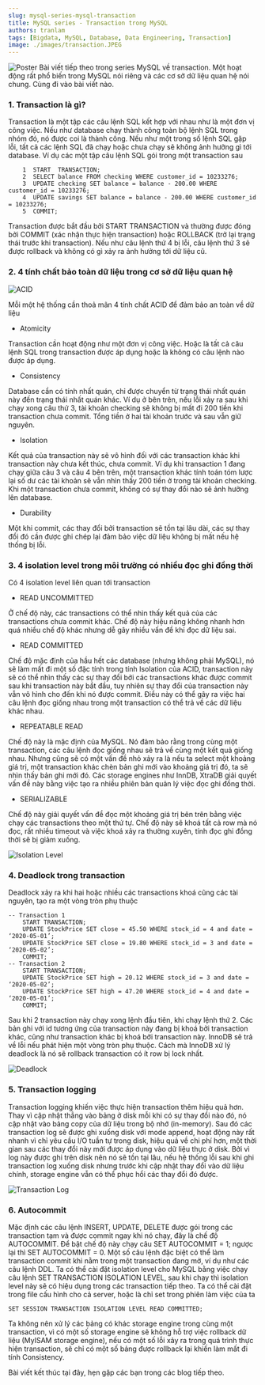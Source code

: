 ```yaml
---
slug: mysql-series-mysql-transaction
title: MySQL series - Transaction trong MySQL
authors: tranlam
tags: [Bigdata, MySQL, Database, Data Engineering, Transaction]
image: ./images/transaction.JPEG
---
```


![Poster](./images/transaction.JPEG)
Bài viết tiếp theo trong series MySQL về transaction. Một hoạt động rất phổ biến trong MySQL nói riêng và các cơ sở dữ liệu quan hệ nói chung. Cùng đi vào bài viết nào.

<!--truncate-->

### 1. Transaction là gì?
Transaction là một tập các câu lệnh SQL kết hợp với nhau như là một đơn vị công việc. Nếu như database chạy thành công toàn bộ lệnh SQL trong nhóm đó, nó được coi là thành công. Nếu như một trong số lệnh SQL gặp lỗi, tất cả các lệnh SQL đã chạy hoặc chưa chạy sẽ không ảnh hưởng gì tới database. Ví dụ các một tập câu lệnh SQL gói trong một transaction sau

```mysql
    1  START  TRANSACTION;
    2  SELECT balance FROM checking WHERE customer_id = 10233276;
    3  UPDATE checking SET balance = balance - 200.00 WHERE customer_id = 10233276;
    4  UPDATE savings SET balance = balance - 200.00 WHERE customer_id = 10233276;
    5  COMMIT;
```

Transaction được bắt đầu bởi START TRANSACTION và thường được đóng bởi COMMIT (xác nhận thực hiện transaction) hoặc ROLLBACK (trở lại trạng thái trước khi transaction). Nếu như câu lệnh thứ 4 bị lỗi, câu lệnh thứ 3 sẽ được rollback và không có gì xảy ra ảnh hưởng tới dữ liệu cũ.

### 2. 4 tính chất bảo toàn dữ liệu trong cơ sở dữ liệu quan hệ

![ACID](./images/acid.PNG)

Mỗi một hệ thống cần thoả mãn 4 tính chất ACID để đảm bảo an toàn về dữ liệu
- Atomicity

Transaction cần hoạt động như một đơn vị công việc. Hoặc là tất cả câu lệnh SQL trong transaction được áp dụng hoặc là không có câu lệnh nào được áp dụng.
- Consistency

Database cần có tính nhất quán, chỉ được chuyển từ trạng thái nhất quán này đến trạng thái nhất quán khác. Ví dụ ở bên trên, nếu lỗi xảy ra sau khi chạy xong câu thứ 3, tài khoản checking sẽ không bị mất đi 200 tiền khi transaction chưa commit. Tổng tiền ở hai tài khoản trước và sau vẫn giữ nguyên.
- Isolation

Kết quả của transaction này sẽ vô hình đối với các transaction khác khi transaction này chưa kết thúc, chưa commit. Ví dụ khi transaction 1 đang chạy giữa câu 3 và câu 4 bên trên, một transaction khác tính toán tóm lược lại số dư các tài khoản sẽ vẫn nhìn thấy 200 tiền ở trong tài khoản checking. Khi một transaction chưa commit, không có sự thay đổi nào sẽ ảnh hưởng lên database.
- Durability

Một khi commit, các thay đổi bởi transaction sẽ tồn tại lâu dài, các sự thay đổi đó cần được ghi chép lại đảm bảo việc dữ liệu không bị mất nếu hệ thống bị lỗi.

### 3. 4 isolation level trong môi trường có nhiều đọc ghi đồng thời
Có 4 isolation level liên quan tới transaction
- READ UNCOMMITTED

Ở chế độ này, các transactions có thể nhìn thấy kết quả của các transactions chưa commit khác. Chế độ này hiệu năng không nhanh hơn quá nhiều chế độ khác nhưng dễ gây nhiều vấn đề khi đọc dữ liệu sai.
- READ COMMITTED

Chế độ mặc định của hầu hết các database (nhưng không phải MySQL), nó sẽ làm mất đi một số đặc tính trong tính Isolation của ACID, transaction này sẽ có thể nhìn thấy các sự thay đổi bởi các transactions khác được commit sau khi transaction này bắt đầu, tuy nhiên sự thay đổi của transaction này vẫn vô hình cho đến khi nó được commit. Điều này có thể gây ra việc hai câu lệnh đọc giống nhau trong một transaction có thể trả về các dữ liệu khác nhau.
- REPEATABLE READ 

Chế độ này là mặc định của MySQL. Nó đảm bảo rằng trong cùng một transaction, các câu lệnh đọc giống nhau sẽ trả về cùng một kết quả giống nhau. Nhưng cũng sẽ có một vấn đề nhỏ xảy ra là nếu ta select một khoảng giá trị, một transaction khác chèn bản ghi mới vào khoảng giá trị đó, ta sẽ nhìn thấy bản ghi mới đó. Các storage engines như InnDB, XtraDB giải quyết vấn đề này bằng việc tạo ra nhiều phiên bản quản lý việc đọc ghi đồng thời.
- SERIALIZABLE

Chế độ này giải quyết vấn đề đọc một khoảng giá trị bên trên bằng việc chạy các transactions theo một thứ tự. Chế độ này sẽ khoá tất cả row mà nó đọc, rất nhiều timeout và việc khoá xảy ra thường xuyên, tính đọc ghi đồng thời sẽ bị giảm xuống.

![Isolation Level](./images/isolation_levels.PNG)

### 4. Deadlock trong transaction
Deadlock xảy ra khi hai hoặc nhiều các transactions khoá cũng các tài nguyên, tạo ra một vòng tròn phụ thuộc
```mysql
-- Transaction 1 
    START TRANSACTION;
    UPDATE StockPrice SET close = 45.50 WHERE stock_id = 4 and date = ‘2020-05-01’;
    UPDATE StockPrice SET close = 19.80 WHERE stock_id = 3 and date = ‘2020-05-02’;
    COMMIT;
-- Transaction 2 
    START TRANSACTION;
    UPDATE StockPrice SET high = 20.12 WHERE stock_id = 3 and date = ‘2020-05-02’;
    UPDATE StockPrice SET high = 47.20 WHERE stock_id = 4 and date = ‘2020-05-01’;
    COMMIT;
```
Sau khi 2 transaction này chạy xong lệnh đầu tiên, khi chạy lệnh thứ 2. Các bản ghi với id tương ứng của transaction này đang bị khoá bởi transaction khác, cũng như transaction khác bị khoá bởi transaction này. InnoDB sẽ trả về lỗi nếu phát hiện một vòng tròn phụ thuộc. Cách mà InnoDB xử lý deadlock là nó sẽ rollback transaction có ít row bị lock nhất.

![Deadlock](./images/deadlock.JPEG)

### 5. Transaction logging
Transaction logging khiến việc thực hiện transaction thêm hiệu quả hơn. Thay vì cập nhật thẳng vào bảng ở disk mỗi khi có sự thay đổi nào đó, nó cập nhật vào bảng copy của dữ liệu trong bộ nhớ (in-memory). Sau đó các transaction log sẽ được ghi xuống disk với mode append, hoạt động này rất nhanh vì chỉ yêu cầu I/O tuần tự trong disk, hiệu quả về chi phí hơn, một thời gian sau các thay đổi này mới được áp dụng vào dữ liệu thực ở disk. Bởi vì log này được ghi trên disk nên nó sẽ tồn tại lâu, nếu hệ thống lỗi sau khi ghi transaction log xuống disk nhưng trước khi cập nhật thay đổi vào dữ liệu chính, storage engine vẫn có thể phục hồi các thay đổi đó được.

![Transaction Log](./images/transaction_log.PNG)

### 6. Autocommit
Mặc định các câu lệnh INSERT, UPDATE, DELETE được gói trong các transaction tạm và được commit ngay khi nó chạy, đây là chế độ AUTOCOMMIT. Để bật chế độ này chạy câu SET AUTOCOMMIT = 1; ngược lại thì SET AUTOCOMMIT = 0. Một số câu lệnh đặc biệt có thể làm transaction commit khi nằm trong một transaction đang mở, ví dụ như các câu lệnh DDL.
Ta có thể cài đặt isolation level cho MySQL bằng việc chạy câu lệnh SET TRANSACTION ISOLATION LEVEL, sau khi chạy thì isolation level này sẽ có hiệu dụng trong các transaction tiếp theo. Ta có thể cài đặt trong file cấu hình cho cả server, hoặc là chỉ set trong phiên làm việc của ta 
```mysql
SET SESSION TRANSACTION ISOLATION LEVEL READ COMMITTED;
```
Ta không nên xử lý các bảng có khác storage engine trong cùng một transaction, vì có một số storage engine sẽ không hỗ trợ việc rollback dữ liệu (MyISAM storage engine), nếu có một số lỗi xảy ra trong quá trình thực hiện transaction, sẽ chỉ có một số bảng được rollback lại khiến làm mất đi tính Consistency.

Bài viết kết thúc tại đây, hẹn gặp các bạn trong các blog tiếp theo.